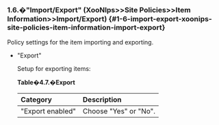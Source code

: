 ### 1.6.�&quot;Import/Export&quot; (XooNIps&gt;&gt;Site Policies&gt;&gt;Item Information&gt;&gt;Import/Export) {#1-6-import-export-xoonips-site-policies-item-information-import-export}

Policy settings for the item importing and exporting.

*   &quot;Export&quot;

    Setup for exporting items:

    **Table�4.7.�Export**

    | Category | Description |
    | :-- | :-- |
    | &quot;Export enabled&quot; | Choose &quot;Yes&quot; or &quot;No&quot;. |